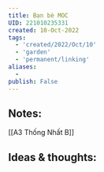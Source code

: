 ```yaml
---
title: Bạn bè MOC
UID: 221010235331
created: 10-Oct-2022
tags:
  - 'created/2022/Oct/10'
  - 'garden'
  - 'permanent/linking'
aliases:
  - 
publish: False
---
```

## Notes:
[[A3 Thống Nhất B]]

## Ideas & thoughts:


